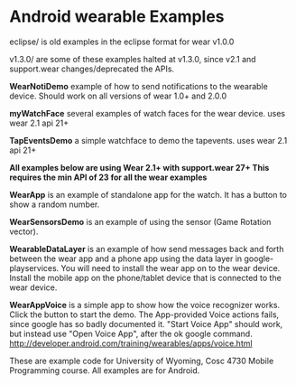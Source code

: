 Android wearable Examples
========

eclipse/ is old examples in the eclipse format for wear v1.0.0 

v1.3.0/ are some of these examples halted at v1.3.0, since v2.1 and support.wear changes/deprecated the APIs.

<b>WearNotiDemo</b> example of how to send notifications to the wearable device.  Should work on all versions of wear 1.0+ and 2.0.0

<b>myWatchFace</b> several examples of watch faces for the wear device. uses wear 2.1  api 21+

<b>TapEventsDemo</b> a simple watchface to demo the tapevents.  uses wear 2.1  api 21+

<b> All examples below are using Wear 2.1+ with support.wear 27+   This requires the min API of 23 for all the wear examples</b>

<b>WearApp</b> is an example of standalone app for the watch. It has a button to show a random number.  

<b>WearSensorsDemo</b> is an example of using the sensor (Game Rotation vector).

<b>WearableDataLayer</b> is an example of how send messages back and forth between the wear app and a phone app using the data layer in google-playservices.  You will need to install the wear app on to the wear device.  Install the mobile app on the phone/tablet device that is connected to the wear device.

<b>WearAppVoice</b> is a simple app to show how the voice recognizer works. Click the button to start the demo.   The App-provided Voice actions fails, since google has so badly documented it.   "Start Voice App" should work, but instead use "Open Voice App", after the ok google command.  http://developer.android.com/training/wearables/apps/voice.html 


These are example code for University of Wyoming, Cosc 4730 Mobile Programming course. All examples are for Android.
